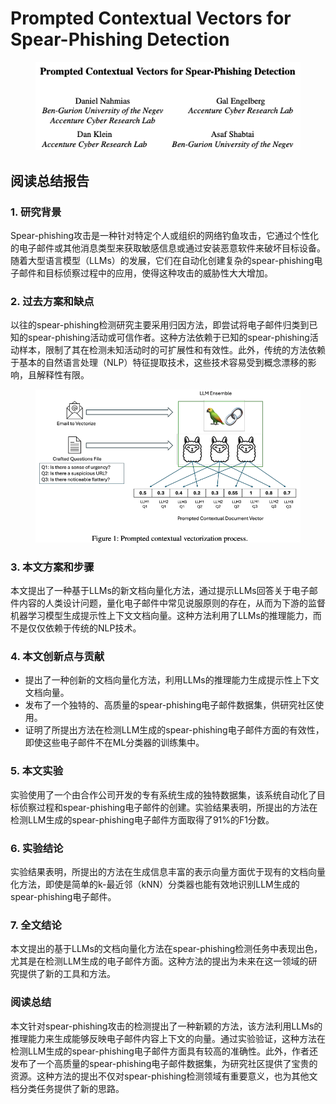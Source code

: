 # Prompted Contextual Vectors for Spear-Phishing Detection

<figure><img src="../.gitbook/assets/image (4) (1) (1) (1) (1) (1) (1) (1) (1) (1) (1) (1) (1) (1) (1) (1) (1) (1) (1) (1).png" alt=""><figcaption></figcaption></figure>

## 阅读总结报告

### 1. 研究背景

Spear-phishing攻击是一种针对特定个人或组织的网络钓鱼攻击，它通过个性化的电子邮件或其他消息类型来获取敏感信息或通过安装恶意软件来破坏目标设备。随着大型语言模型（LLMs）的发展，它们在自动化创建复杂的spear-phishing电子邮件和目标侦察过程中的应用，使得这种攻击的威胁性大大增加。

### 2. 过去方案和缺点

以往的spear-phishing检测研究主要采用归因方法，即尝试将电子邮件归类到已知的spear-phishing活动或可信作者。这种方法依赖于已知的spear-phishing活动样本，限制了其在检测未知活动时的可扩展性和有效性。此外，传统的方法依赖于基本的自然语言处理（NLP）特征提取技术，这些技术容易受到概念漂移的影响，且解释性有限。

<figure><img src="../.gitbook/assets/image (5) (1) (1) (1) (1) (1) (1) (1) (1) (1) (1) (1) (1) (1) (1) (1).png" alt=""><figcaption></figcaption></figure>

### 3. 本文方案和步骤

本文提出了一种基于LLMs的新文档向量化方法，通过提示LLMs回答关于电子邮件内容的人类设计问题，量化电子邮件中常见说服原则的存在，从而为下游的监督机器学习模型生成提示性上下文文档向量。这种方法利用了LLMs的推理能力，而不是仅仅依赖于传统的NLP技术。

### 4. 本文创新点与贡献

* 提出了一种创新的文档向量化方法，利用LLMs的推理能力生成提示性上下文文档向量。
* 发布了一个独特的、高质量的spear-phishing电子邮件数据集，供研究社区使用。
* 证明了所提出方法在检测LLM生成的spear-phishing电子邮件方面的有效性，即使这些电子邮件不在ML分类器的训练集中。

### 5. 本文实验

实验使用了一个由合作公司开发的专有系统生成的独特数据集，该系统自动化了目标侦察过程和spear-phishing电子邮件的创建。实验结果表明，所提出的方法在检测LLM生成的spear-phishing电子邮件方面取得了91%的F1分数。

### 6. 实验结论

实验结果表明，所提出的方法在生成信息丰富的表示向量方面优于现有的文档向量化方法，即使是简单的k-最近邻（kNN）分类器也能有效地识别LLM生成的spear-phishing电子邮件。

### 7. 全文结论

本文提出的基于LLMs的文档向量化方法在spear-phishing检测任务中表现出色，尤其是在检测LLM生成的电子邮件方面。这种方法的提出为未来在这一领域的研究提供了新的工具和方法。

### 阅读总结

本文针对spear-phishing攻击的检测提出了一种新颖的方法，该方法利用LLMs的推理能力来生成能够反映电子邮件内容上下文的向量。通过实验验证，这种方法在检测LLM生成的spear-phishing电子邮件方面具有较高的准确性。此外，作者还发布了一个高质量的spear-phishing电子邮件数据集，为研究社区提供了宝贵的资源。这种方法的提出不仅对spear-phishing检测领域有重要意义，也为其他文档分类任务提供了新的思路。
